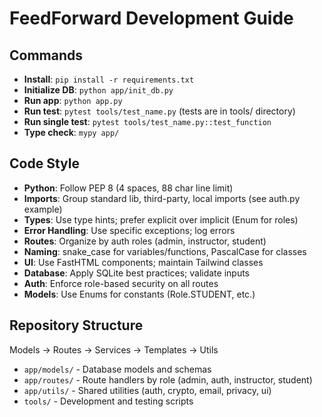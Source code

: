 # FeedForward Development Guide

## Commands
- **Install**: `pip install -r requirements.txt`
- **Initialize DB**: `python app/init_db.py`
- **Run app**: `python app.py`
- **Run test**: `pytest tools/test_name.py` (tests are in tools/ directory)
- **Run single test**: `pytest tools/test_name.py::test_function`
- **Type check**: `mypy app/`

## Code Style
- **Python**: Follow PEP 8 (4 spaces, 88 char line limit)
- **Imports**: Group standard lib, third-party, local imports (see auth.py example)
- **Types**: Use type hints; prefer explicit over implicit (Enum for roles)
- **Error Handling**: Use specific exceptions; log errors
- **Routes**: Organize by auth roles (admin, instructor, student)
- **Naming**: snake_case for variables/functions, PascalCase for classes
- **UI**: Use FastHTML components; maintain Tailwind classes
- **Database**: Apply SQLite best practices; validate inputs
- **Auth**: Enforce role-based security on all routes
- **Models**: Use Enums for constants (Role.STUDENT, etc.)

## Repository Structure
Models → Routes → Services → Templates → Utils
- `app/models/` - Database models and schemas
- `app/routes/` - Route handlers by role (admin, auth, instructor, student)  
- `app/utils/` - Shared utilities (auth, crypto, email, privacy, ui)
- `tools/` - Development and testing scripts